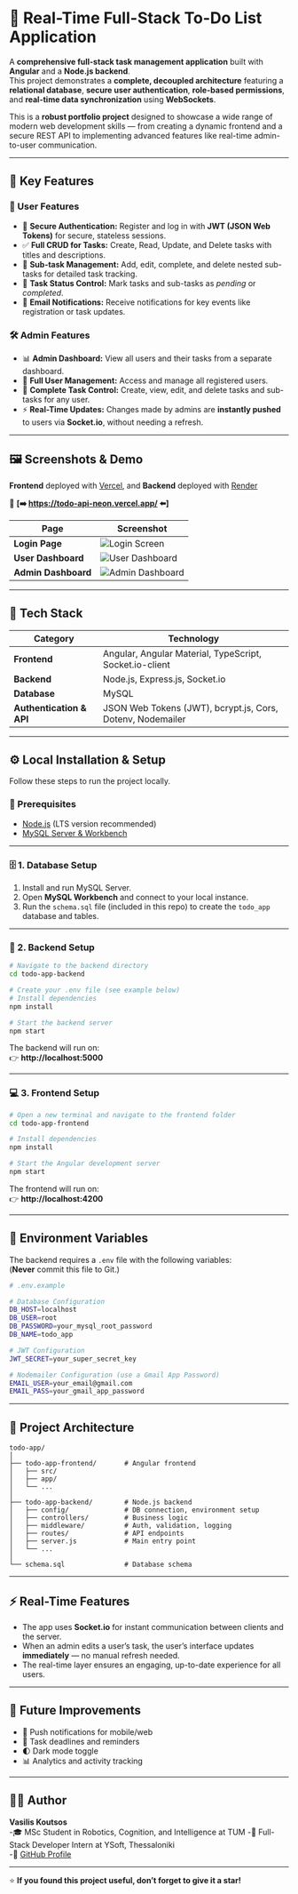 # 🧩 Real-Time Full-Stack To-Do List Application

A **comprehensive full-stack task management application** built with **Angular** and a **Node.js backend**.  
This project demonstrates a **complete, decoupled architecture** featuring a **relational database**, **secure user authentication**, **role-based permissions**, and **real-time data synchronization** using **WebSockets**.

This is a **robust portfolio project** designed to showcase a wide range of modern web development skills — from creating a dynamic frontend and a secure REST API to implementing advanced features like real-time admin-to-user communication.

---

## 🚀 Key Features

### 👤 User Features
- 🔐 **Secure Authentication:** Register and log in with **JWT (JSON Web Tokens)** for secure, stateless sessions.  
- ✅ **Full CRUD for Tasks:** Create, Read, Update, and Delete tasks with titles and descriptions.  
- 🧩 **Sub-task Management:** Add, edit, complete, and delete nested sub-tasks for detailed task tracking.  
- 🔄 **Task Status Control:** Mark tasks and sub-tasks as *pending* or *completed*.  
- 📧 **Email Notifications:** Receive notifications for key events like registration or task updates.  

### 🛠️ Admin Features
- 📊 **Admin Dashboard:** View all users and their tasks from a separate dashboard.  
- 👥 **Full User Management:** Access and manage all registered users.  
- 📝 **Complete Task Control:** Create, view, edit, and delete tasks and sub-tasks for any user.  
- ⚡ **Real-Time Updates:** Changes made by admins are **instantly pushed** to users via **Socket.io**, without needing a refresh.  

---

## 🖼️ Screenshots & Demo
 
**Frontend** deployed with [Vercel](https://vercel.com), 
and **Backend** deployed with [Render](https://render.com) 

🔗 **[➡️ https://todo-api-neon.vercel.app/ ⬅️]**


| Page | Screenshot |
|------|-------------|
| **Login Page** | ![Login Screen](https://github.com/user-attachments/assets/06a9c33e-6baa-4fbb-aeff-cac8a2427405) |
| **User Dashboard** | ![User Dashboard](https://github.com/user-attachments/assets/a9940ce7-4270-4ca8-94ad-e8cba8a0ddd3) |
| **Admin Dashboard** | ![Admin Dashboard](https://github.com/user-attachments/assets/37e96878-01cf-47a5-8ae1-fd2bed0d5ae0) |



---

## 🧰 Tech Stack

| Category | Technology |
|-----------|-------------|
| **Frontend** | Angular, Angular Material, TypeScript, Socket.io-client |
| **Backend** | Node.js, Express.js, Socket.io |
| **Database** | MySQL |
| **Authentication & API** | JSON Web Tokens (JWT), bcrypt.js, Cors, Dotenv, Nodemailer |

---

## ⚙️ Local Installation & Setup

Follow these steps to run the project locally.

### 🧱 Prerequisites
- [Node.js](https://nodejs.org/) (LTS version recommended)  
- [MySQL Server & Workbench](https://dev.mysql.com/downloads/workbench/)

---

### 🗄️ 1. Database Setup

1. Install and run MySQL Server.  
2. Open **MySQL Workbench** and connect to your local instance.  
3. Run the `schema.sql` file (included in this repo) to create the `todo_app` database and tables.

---

### 🔧 2. Backend Setup

```bash
# Navigate to the backend directory
cd todo-app-backend

# Create your .env file (see example below)
# Install dependencies
npm install

# Start the backend server
npm start
```

The backend will run on:  
👉 **http://localhost:5000**

---

### 💻 3. Frontend Setup

```bash
# Open a new terminal and navigate to the frontend folder
cd todo-app-frontend

# Install dependencies
npm install

# Start the Angular development server
npm start
```

The frontend will run on:  
👉 **http://localhost:4200**

---

## 🔑 Environment Variables

The backend requires a `.env` file with the following variables:  
(**Never** commit this file to Git.)

```bash
# .env.example

# Database Configuration
DB_HOST=localhost
DB_USER=root
DB_PASSWORD=your_mysql_root_password
DB_NAME=todo_app

# JWT Configuration
JWT_SECRET=your_super_secret_key

# Nodemailer Configuration (use a Gmail App Password)
EMAIL_USER=your_email@gmail.com
EMAIL_PASS=your_gmail_app_password
```

---

## 🧠 Project Architecture

```
todo-app/
│
├── todo-app-frontend/       # Angular frontend
│   ├── src/
│   ├── app/
│   └── ...
│
├── todo-app-backend/        # Node.js backend
│   ├── config/              # DB connection, environment setup
│   ├── controllers/         # Business logic
│   ├── middleware/          # Auth, validation, logging
│   ├── routes/              # API endpoints
│   ├── server.js            # Main entry point
│   └── ...
│
└── schema.sql               # Database schema
```

---

## ⚡ Real-Time Features

- The app uses **Socket.io** for instant communication between clients and the server.  
- When an admin edits a user’s task, the user’s interface updates **immediately** — no manual refresh needed.  
- The real-time layer ensures an engaging, up-to-date experience for all users.

---

## 🧩 Future Improvements

- 🔔 Push notifications for mobile/web  
- 📅 Task deadlines and reminders  
- 🌓 Dark mode toggle  
- 📊 Analytics and activity tracking  

---

## 🧑‍💻 Author

**Vasilis Koutsos**  
-🎓 MSc Student in Robotics, Cognition, and Intelligence at TUM
-📍 Full-Stack Developer Intern at YSoft, Thessaloniki  
-💼 [GitHub Profile](https://github.com/VKoutsos)

---

⭐ **If you found this project useful, don’t forget to give it a star!**














